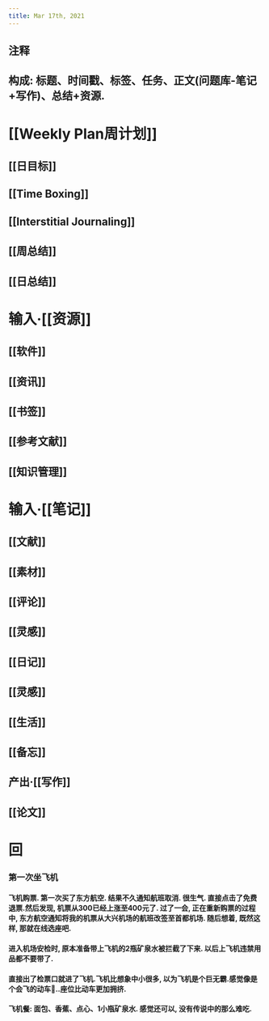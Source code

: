 ```yaml
---
title: Mar 17th, 2021
---
```


## 注释
## **构成**: 标题、时间戳、标签、任务、正文(问题库-笔记+写作)、总结+资源.
# [[Weekly Plan周计划]]
## [[日目标]]
## [[Time Boxing]]
## [[Interstitial Journaling]]
## [[周总结]]
## [[日总结]]
# 输入·[[资源]]
## [[软件]]
## [[资讯]]
## [[书签]]
## [[参考文献]]
## [[知识管理]]
# 输入·[[笔记]]
## [[文献]]
## [[素材]]
## [[评论]]
## [[灵感]]
## [[日记]]
## [[灵感]]
## [[生活]]
## [[备忘]]
## 产出·[[写作]]
## [[论文]]
# 回
### 第一次坐飞机
#### 飞机购票. 第一次买了东方航空. 结果不久通知航班取消. 很生气. 直接点击了免费退票.然后发现, 机票从300已经上涨至400元了. 过了一会, 正在重新购票的过程中, 东方航空通知将我的机票从大兴机场的航班改签至首都机场. 随后想着, 既然这样, 那就在线选座吧.
#### 进入机场安检时, 原本准备带上飞机的2瓶矿泉水被拦截了下来. 以后上飞机违禁用品都不要带了.
#### 直接出了检票口就进了飞机.飞机比想象中小很多, 以为飞机是个巨无霸.感觉像是个会飞的动车🚄..座位比动车更加拥挤.
#### 飞机餐: 面包、香蕉、点心、1小瓶矿泉水. 感觉还可以, 没有传说中的那么难吃.
